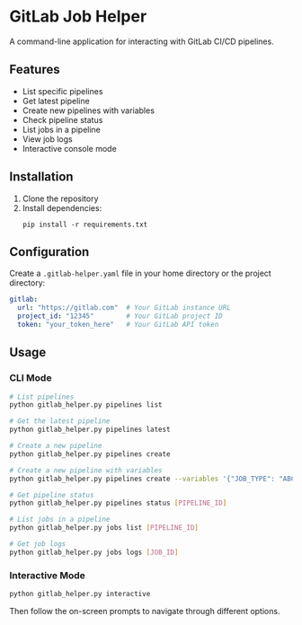 # GitLab Job Helper

A command-line application for interacting with GitLab CI/CD pipelines.

## Features

- List specific pipelines
- Get latest pipeline
- Create new pipelines with variables
- Check pipeline status
- List jobs in a pipeline
- View job logs
- Interactive console mode

## Installation

1. Clone the repository
2. Install dependencies:
   ```
   pip install -r requirements.txt
   ```

## Configuration

Create a `.gitlab-helper.yaml` file in your home directory or the project directory:

```yaml
gitlab:
  url: "https://gitlab.com"  # Your GitLab instance URL
  project_id: "12345"        # Your GitLab project ID
  token: "your_token_here"   # Your GitLab API token
```

## Usage

### CLI Mode

```bash
# List pipelines
python gitlab_helper.py pipelines list

# Get the latest pipeline
python gitlab_helper.py pipelines latest

# Create a new pipeline
python gitlab_helper.py pipelines create

# Create a new pipeline with variables
python gitlab_helper.py pipelines create --variables '{"JOB_TYPE": "ABCD"}'

# Get pipeline status
python gitlab_helper.py pipelines status [PIPELINE_ID]

# List jobs in a pipeline
python gitlab_helper.py jobs list [PIPELINE_ID]

# Get job logs
python gitlab_helper.py jobs logs [JOB_ID]
```

### Interactive Mode

```bash
python gitlab_helper.py interactive
```

Then follow the on-screen prompts to navigate through different options. 